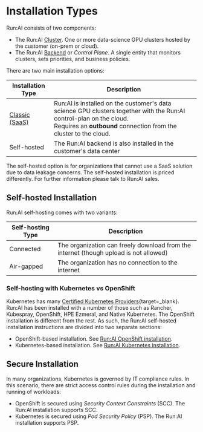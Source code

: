 
# Installation Types

Run:AI consists of two components:

* The Run:AI [Cluster](../../../home/components/#the-runai-cluster). One or more data-science GPU clusters hosted by the customer (on-prem or cloud).
* The Run:AI [Backend](../../../home/components/#the-runai-cloud) or _Control Plane_. A single entity that monitors clusters, sets priorities, and business policies. 

<!-- ![img/architecture.png](img/architecture.png) -->

There are two main installation options:

| Installation Type | Description | 
|-------------------|-------------|
| [Classic (SaaS)](../Cluster-Setup/cluster-setup-intro.md)  | Run:AI is installed on the customer's data science GPU clusters together with the Run:AI control-plan on the cloud. <br> Requires an __outbound__ connection from the cluster to the cloud. |
| Self-hosted       | The Run:AI backend is also installed in the customer's data center |


The self-hosted option is for organizations that cannot use a SaaS solution due to data leakage concerns. The self-hosted installation is priced differently. For further information please talk to Run:AI sales. 


## Self-hosted Installation


Run:AI self-hosting comes with two variants:

| Self-hosting Type | Description | 
|------|-------------|
| Connected | The organization can freely download from the internet (though upload is not allowed)    |
| Air-gapped | The organization has no connection to the internet <br> |

### Self-hosting with Kubernetes vs OpenShift

Kubernetes has many [Certified Kubernetes Providers](https://kubernetes.io/docs/setup/#production-environment){target=_blank}. Run:AI has been installed with a number of those such as Rancher, Kubespray, OpenShift, HPE Ezmeral, and Native Kubernetes. The OpenShift installation is different from the rest. As such, the Run:AI self-hosted installation instructions are divided into two separate sections:

* OpenShift-based installation. See [Run:AI OpenShift installation](self-hosted/ocp/prerequisites.md).
* Kubernetes-based installation. See [Run:AI Kubernetes installation](self-hosted/k8s/prerequisites.md).

## Secure Installation

In many organizations, Kubernetes is governed by IT compliance rules. In this scenario, there are strict access control rules during the installation and running of workloads:

* OpenShift is secured using _Security Context Constraints_ (SCC). The Run:AI installation supports SCC.
* Kubernetes is secured using _Pod Security Policy_ (PSP). The Run:AI installation supports PSP.



